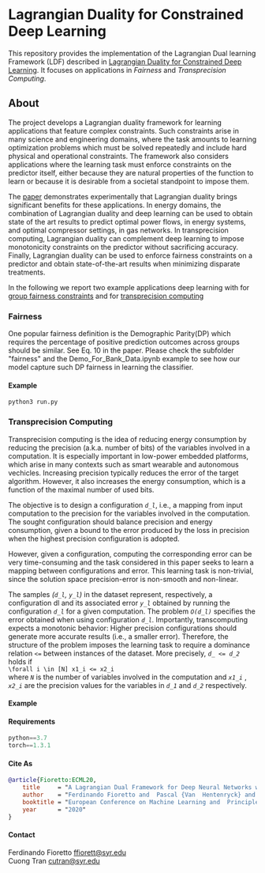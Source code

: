 # Lagrangian Duality for Constrained Deep Learning

This repository provides the implementation of the Lagrangian Dual learning Framework (LDF) described in [Lagrangian Duality for Constrained Deep Learning](https://arxiv.org/pdf/2001.09394.pdf). 
It focuses on applications in _Fairness_ and _Transprecision Computing_. 


## About

The project develops a Lagrangian duality framework for learning applications that feature complex constraints. Such constraints arise in many science and engineering domains, where the task amounts to learning optimization problems which must be solved repeatedly and include hard physical and operational constraints. The framework also considers applications where the learning task must enforce constraints on the predictor itself, either because they are natural properties of the function to learn or because it is desirable from a societal standpoint to impose them.

The [paper]((https://arxiv.org/pdf/2001.09394.pdf)) demonstrates experimentally that Lagrangian duality brings significant benefits for these applications. In energy domains, the combination of Lagrangian duality and deep learning can be used to obtain state of the art results to predict optimal power flows, in energy systems, and optimal compressor settings, in gas networks. In transprecision computing, Lagrangian duality can complement deep learning to impose monotonicity constraints on the predictor without sacrificing accuracy. Finally, Lagrangian duality can be used to enforce fairness constraints on a predictor and obtain state-of-the-art results when minimizing disparate treatments.

In the following we report two example applications deep learning with for [group fairness constraints](#fair) and for [transprecision computing](#trans)


### <a name="fair"></a>Fairness
One popular fairness definition is the Demographic Parity(DP) which requires the percentage of positive prediction outcomes across groups should be similar. See Eq. 10 in the paper. Please check the subfolder "fairness" and the Demo_For_Bank_Data.ipynb  example to see how our model capture such DP fairness in learning the classifier. 

#### Example
    python3 run.py

### <a name="trans"></a>Transprecision Computing

Transprecision computing is the idea of reducing energy consumption by reducing the precision (a.k.a. number of bits) of the variables involved in a computation. It is especially important in low-power embedded platforms, which arise in many contexts such as smart wearable and autonomous vechicles. Increasing precision typically reduces the error of the target algorithm. However, it also increases the energy consumption, which is a function of the maximal number of used bits. 

The objective is to design a configuration _`d_l`_, i.e., a mapping from input computation to the precision for the variables involved in the computation. The sought configuration should balance precision and energy consumption, given a bound to the error produced by the loss in precision when the highest precision configuration is adopted.

However, given a configuration, computing the corresponding error can be very time-consuming and the task considered in this paper seeks to learn a mapping between configurations and error. This learning task is non-trivial, since the solution space precision-error is non-smooth and non-linear. 

The samples _(`d_l`, `y_l`)_ in the dataset represent, respectively, a configuration dl and its associated error _`y_l`_ obtained by running the configuration _`d_l`_ for a given computation. 
The problem _`O(d_l)`_ specifies the error obtained when using configuration _`d_l`_. Importantly, transcomputing expects a monotonic behavior: Higher precision configurations should generate more accurate results (i.e., a smaller error). Therefore, the structure of the problem imposes the learning task to require a dominance relation `<=` between instances of the dataset. More precisely, _`d_ <= d_2`_ holds if<br>
`\forall i \in [N] x1_i <= x2_i`<br>
where _`N`_ is the number of variables involved in the computation and _`x1_i`_ , _`x2_i`_ are the precision values for the variables in _`d_1`_ and _`d_2`_ respectively.

#### Example

       


#### Requirements
```python
python==3.7
torch==1.3.1
```

#### Cite As
```bibtex
@article{Fioretto:ECML20,
    title     = "A Lagrangian Dual Framework for Deep Neural Networks with Constraints Optimization",
    author    = "Ferdinando Fioretto and  Pascal {Van  Hentenryck} and Terrence {W.K. Mak} and Cuong Tran and Federico Baldo and Michele Lombardi",
    booktitle = "European Conference on Machine Learning and  Principles and Practice of Knowledge Discovery in Databases ({ECML-PKDD})",
    year      = "2020"
}
```
 
#### Contact
Ferdinando Fioretto <ffiorett@syr.edu><br>
Cuong Tran <cutran@syr.edu>
